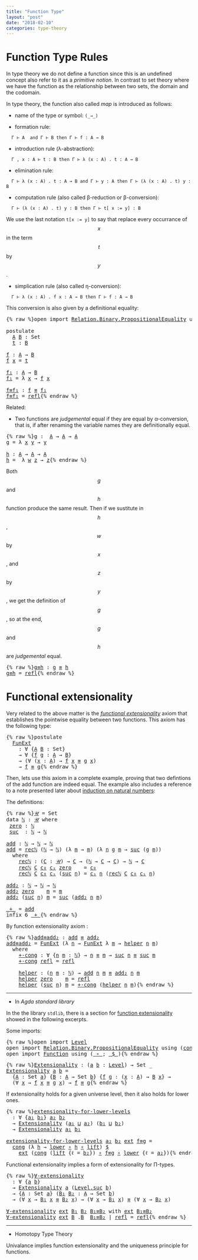 ```yaml
---
title: "Function Type"
layout: "post"
date: "2018-02-10"
categories: type-theory
---
```


# Function Type Rules

In type theory we do not define a function since this is an undefined concept
also refer to it as a *primitive notion*. In contrast to set theory where we
have the function as the relationship between two sets, the domain and the
codomain.

In type theory, the function also called *map* is introduced as follows:

+ name of the type or symbol: `(_→_)`

+ formation rule:
```
  Γ ⊢ A  and Γ ⊢ B then Γ ⊢ f : A → B
```

+ introduction rule (λ-abstraction):
```
  Γ , x : A ⊢ t : B then Γ ⊢ λ (x : A) . t : A → B
```

+ elimination rule:
```
  Γ ⊢ λ (x : A) . t : A → B and Γ ⊢ y : A then Γ ⊢ (λ (x : A) . t) y : B
```

+ computation rule (also called β-reduction or β-conversion):
```
  Γ ⊢ (λ (x : A) . t) y : B then Γ ⊢ t[ x := y] : B
```
We use the last notation `t[x := y]` to say that replace every occurrance of
$$x$$ in the term $$t$$ by $$y$$.

+ simplication rule (also called η-conversion):
```
  Γ ⊢ λ (x : A) . f x : A → B then Γ ⊢ f : A → B
```
  This conversion is also given by a definitional equality:

<pre class="Agda">{% raw %}<a id="1145" class="Keyword">open</a> <a id="1150" class="Keyword">import</a> <a id="1157" href="https://agda.github.io/agda-stdlib/Relation.Binary.PropositionalEquality.html" class="Module">Relation.Binary.PropositionalEquality</a> <a id="1195" class="Keyword">using</a> <a id="1201" class="Symbol">(</a><a id="1202" href="https://agda.github.io/agda-stdlib/Agda.Builtin.Equality.html#_%E2%89%A1_" class="Datatype Operator">_≡_</a><a id="1205" class="Symbol">;</a> <a id="1207" href="https://agda.github.io/agda-stdlib/Agda.Builtin.Equality.html#_%E2%89%A1_.refl" class="InductiveConstructor">refl</a><a id="1211" class="Symbol">)</a>

<a id="1214" class="Keyword">postulate</a>
  <a id="A" href="{% endraw %}{% link _posts/2018-02-10-functions-in-type-theory.md %}{% raw %}#A" class="Postulate">A</a> <a id="B" href="{% endraw %}{% link _posts/2018-02-10-functions-in-type-theory.md %}{% raw %}#B" class="Postulate">B</a> <a id="1230" class="Symbol">:</a> <a id="1232" class="PrimitiveType">Set</a>
  <a id="t" href="{% endraw %}{% link _posts/2018-02-10-functions-in-type-theory.md %}{% raw %}#t" class="Postulate">t</a> <a id="1240" class="Symbol">:</a> <a id="1242" href="{% endraw %}{% link _posts/2018-02-10-functions-in-type-theory.md %}{% raw %}#B" class="Postulate">B</a>

<a id="f" href="{% endraw %}{% link _posts/2018-02-10-functions-in-type-theory.md %}{% raw %}#f" class="Function">f</a> <a id="1247" class="Symbol">:</a> <a id="1249" href="{% endraw %}{% link _posts/2018-02-10-functions-in-type-theory.md %}{% raw %}#A" class="Postulate">A</a> <a id="1251" class="Symbol">→</a> <a id="1253" href="{% endraw %}{% link _posts/2018-02-10-functions-in-type-theory.md %}{% raw %}#B" class="Postulate">B</a>
<a id="1255" href="{% endraw %}{% link _posts/2018-02-10-functions-in-type-theory.md %}{% raw %}#f" class="Function">f</a> <a id="1257" href="{% endraw %}{% link _posts/2018-02-10-functions-in-type-theory.md %}{% raw %}#1257" class="Bound">x</a> <a id="1259" class="Symbol">=</a> <a id="1261" href="{% endraw %}{% link _posts/2018-02-10-functions-in-type-theory.md %}{% raw %}#t" class="Postulate">t</a>

<a id="f₁" href="{% endraw %}{% link _posts/2018-02-10-functions-in-type-theory.md %}{% raw %}#f%E2%82%81" class="Function">f₁</a> <a id="1267" class="Symbol">:</a> <a id="1269" href="{% endraw %}{% link _posts/2018-02-10-functions-in-type-theory.md %}{% raw %}#A" class="Postulate">A</a> <a id="1271" class="Symbol">→</a> <a id="1273" href="{% endraw %}{% link _posts/2018-02-10-functions-in-type-theory.md %}{% raw %}#B" class="Postulate">B</a>
<a id="1275" href="{% endraw %}{% link _posts/2018-02-10-functions-in-type-theory.md %}{% raw %}#f%E2%82%81" class="Function">f₁</a> <a id="1278" class="Symbol">=</a> <a id="1280" class="Symbol">λ</a> <a id="1282" href="{% endraw %}{% link _posts/2018-02-10-functions-in-type-theory.md %}{% raw %}#1282" class="Bound">x</a> <a id="1284" class="Symbol">→</a> <a id="1286" href="{% endraw %}{% link _posts/2018-02-10-functions-in-type-theory.md %}{% raw %}#f" class="Function">f</a> <a id="1288" href="{% endraw %}{% link _posts/2018-02-10-functions-in-type-theory.md %}{% raw %}#1282" class="Bound">x</a>

<a id="f≡f₁" href="{% endraw %}{% link _posts/2018-02-10-functions-in-type-theory.md %}{% raw %}#f%E2%89%A1f%E2%82%81" class="Function">f≡f₁</a> <a id="1296" class="Symbol">:</a> <a id="1298" href="{% endraw %}{% link _posts/2018-02-10-functions-in-type-theory.md %}{% raw %}#f" class="Function">f</a> <a id="1300" href="https://agda.github.io/agda-stdlib/Agda.Builtin.Equality.html#_%E2%89%A1_" class="Datatype Operator">≡</a> <a id="1302" href="{% endraw %}{% link _posts/2018-02-10-functions-in-type-theory.md %}{% raw %}#f%E2%82%81" class="Function">f₁</a>
<a id="1305" href="{% endraw %}{% link _posts/2018-02-10-functions-in-type-theory.md %}{% raw %}#f%E2%89%A1f%E2%82%81" class="Function">f≡f₁</a> <a id="1310" class="Symbol">=</a> <a id="1312" href="https://agda.github.io/agda-stdlib/Agda.Builtin.Equality.html#_%E2%89%A1_.refl" class="InductiveConstructor">refl</a>{% endraw %}</pre>

Related:

+ Two functions are *judgemental* equal if they are equal by α-conversion,
that is, if after renaming the variable names they are definitionally equal.

<pre class="Agda">{% raw %}<a id="g" href="{% endraw %}{% link _posts/2018-02-10-functions-in-type-theory.md %}{% raw %}#g" class="Function">g</a> <a id="1507" class="Symbol">:</a>  <a id="1510" href="{% endraw %}{% link _posts/2018-02-10-functions-in-type-theory.md %}{% raw %}#A" class="Postulate">A</a> <a id="1512" class="Symbol">→</a> <a id="1514" href="{% endraw %}{% link _posts/2018-02-10-functions-in-type-theory.md %}{% raw %}#A" class="Postulate">A</a> <a id="1516" class="Symbol">→</a> <a id="1518" href="{% endraw %}{% link _posts/2018-02-10-functions-in-type-theory.md %}{% raw %}#A" class="Postulate">A</a>
<a id="1520" href="{% endraw %}{% link _posts/2018-02-10-functions-in-type-theory.md %}{% raw %}#g" class="Function">g</a> <a id="1522" class="Symbol">=</a> <a id="1524" class="Symbol">λ</a> <a id="1526" href="{% endraw %}{% link _posts/2018-02-10-functions-in-type-theory.md %}{% raw %}#1526" class="Bound">x</a> <a id="1528" href="{% endraw %}{% link _posts/2018-02-10-functions-in-type-theory.md %}{% raw %}#1528" class="Bound">y</a> <a id="1530" class="Symbol">→</a> <a id="1532" href="{% endraw %}{% link _posts/2018-02-10-functions-in-type-theory.md %}{% raw %}#1528" class="Bound">y</a>

<a id="h" href="{% endraw %}{% link _posts/2018-02-10-functions-in-type-theory.md %}{% raw %}#h" class="Function">h</a> <a id="1537" class="Symbol">:</a> <a id="1539" href="{% endraw %}{% link _posts/2018-02-10-functions-in-type-theory.md %}{% raw %}#A" class="Postulate">A</a> <a id="1541" class="Symbol">→</a> <a id="1543" href="{% endraw %}{% link _posts/2018-02-10-functions-in-type-theory.md %}{% raw %}#A" class="Postulate">A</a> <a id="1545" class="Symbol">→</a> <a id="1547" href="{% endraw %}{% link _posts/2018-02-10-functions-in-type-theory.md %}{% raw %}#A" class="Postulate">A</a>
<a id="1549" href="{% endraw %}{% link _posts/2018-02-10-functions-in-type-theory.md %}{% raw %}#h" class="Function">h</a> <a id="1551" class="Symbol">=</a>  <a id="1554" class="Symbol">λ</a> <a id="1556" href="{% endraw %}{% link _posts/2018-02-10-functions-in-type-theory.md %}{% raw %}#1556" class="Bound">w</a> <a id="1558" href="{% endraw %}{% link _posts/2018-02-10-functions-in-type-theory.md %}{% raw %}#1558" class="Bound">z</a> <a id="1560" class="Symbol">→</a> <a id="1562" href="{% endraw %}{% link _posts/2018-02-10-functions-in-type-theory.md %}{% raw %}#1558" class="Bound">z</a>{% endraw %}</pre>

Both $$g$$ and $$h$$ function produce the same result.
Then if we sustitute in $$h$$, $$w$$ by $$x$$, and $$z$$ by $$y$$,
we get the definition of $$g$$, so at the end, $$g$$ and $$h$$ are
*judgemental* equal.

<pre class="Agda">{% raw %}<a id="g≡h" href="{% endraw %}{% link _posts/2018-02-10-functions-in-type-theory.md %}{% raw %}#g%E2%89%A1h" class="Function">g≡h</a> <a id="1804" class="Symbol">:</a> <a id="1806" href="{% endraw %}{% link _posts/2018-02-10-functions-in-type-theory.md %}{% raw %}#g" class="Function">g</a> <a id="1808" href="https://agda.github.io/agda-stdlib/Agda.Builtin.Equality.html#_%E2%89%A1_" class="Datatype Operator">≡</a> <a id="1810" href="{% endraw %}{% link _posts/2018-02-10-functions-in-type-theory.md %}{% raw %}#h" class="Function">h</a>
<a id="1812" href="{% endraw %}{% link _posts/2018-02-10-functions-in-type-theory.md %}{% raw %}#g%E2%89%A1h" class="Function">g≡h</a> <a id="1816" class="Symbol">=</a> <a id="1818" href="https://agda.github.io/agda-stdlib/Agda.Builtin.Equality.html#_%E2%89%A1_.refl" class="InductiveConstructor">refl</a>{% endraw %}</pre>

# Functional extensionality

Very related to the above matter is the [*functional extensionality*](https://ncatlab.org/nlab/show/function+extensionality)
axiom that establishes the pointwise equality between two functions.
This axiom has the following type:

<pre class="Agda">{% raw %}<a id="2107" class="Keyword">postulate</a>
  <a id="FunExt" href="{% endraw %}{% link _posts/2018-02-10-functions-in-type-theory.md %}{% raw %}#FunExt" class="Postulate">FunExt</a>
    <a id="2130" class="Symbol">:</a> <a id="2132" class="Symbol">∀</a> <a id="2134" class="Symbol">{</a><a id="2135" href="{% endraw %}{% link _posts/2018-02-10-functions-in-type-theory.md %}{% raw %}#2135" class="Bound">A</a> <a id="2137" href="{% endraw %}{% link _posts/2018-02-10-functions-in-type-theory.md %}{% raw %}#2137" class="Bound">B</a> <a id="2139" class="Symbol">:</a> <a id="2141" class="PrimitiveType">Set</a><a id="2144" class="Symbol">}</a>
    <a id="2150" class="Symbol">→</a> <a id="2152" class="Symbol">∀</a> <a id="2154" class="Symbol">{</a><a id="2155" href="{% endraw %}{% link _posts/2018-02-10-functions-in-type-theory.md %}{% raw %}#2155" class="Bound">f</a> <a id="2157" href="{% endraw %}{% link _posts/2018-02-10-functions-in-type-theory.md %}{% raw %}#2157" class="Bound">g</a> <a id="2159" class="Symbol">:</a> <a id="2161" href="{% endraw %}{% link _posts/2018-02-10-functions-in-type-theory.md %}{% raw %}#2135" class="Bound">A</a> <a id="2163" class="Symbol">→</a> <a id="2165" href="{% endraw %}{% link _posts/2018-02-10-functions-in-type-theory.md %}{% raw %}#2137" class="Bound">B</a><a id="2166" class="Symbol">}</a>
    <a id="2172" class="Symbol">→</a> <a id="2174" class="Symbol">(∀</a> <a id="2177" class="Symbol">(</a><a id="2178" href="{% endraw %}{% link _posts/2018-02-10-functions-in-type-theory.md %}{% raw %}#2178" class="Bound">x</a> <a id="2180" class="Symbol">:</a> <a id="2182" href="{% endraw %}{% link _posts/2018-02-10-functions-in-type-theory.md %}{% raw %}#2135" class="Bound">A</a><a id="2183" class="Symbol">)</a> <a id="2185" class="Symbol">→</a> <a id="2187" href="{% endraw %}{% link _posts/2018-02-10-functions-in-type-theory.md %}{% raw %}#2155" class="Bound">f</a> <a id="2189" href="{% endraw %}{% link _posts/2018-02-10-functions-in-type-theory.md %}{% raw %}#2178" class="Bound">x</a> <a id="2191" href="https://agda.github.io/agda-stdlib/Agda.Builtin.Equality.html#_%E2%89%A1_" class="Datatype Operator">≡</a> <a id="2193" href="{% endraw %}{% link _posts/2018-02-10-functions-in-type-theory.md %}{% raw %}#2157" class="Bound">g</a> <a id="2195" href="{% endraw %}{% link _posts/2018-02-10-functions-in-type-theory.md %}{% raw %}#2178" class="Bound">x</a><a id="2196" class="Symbol">)</a>
    <a id="2202" class="Symbol">→</a> <a id="2204" href="{% endraw %}{% link _posts/2018-02-10-functions-in-type-theory.md %}{% raw %}#2155" class="Bound">f</a> <a id="2206" href="https://agda.github.io/agda-stdlib/Agda.Builtin.Equality.html#_%E2%89%A1_" class="Datatype Operator">≡</a> <a id="2208" href="{% endraw %}{% link _posts/2018-02-10-functions-in-type-theory.md %}{% raw %}#2157" class="Bound">g</a>{% endraw %}</pre>

Then, lets use this axiom in a complete example, proving that two defintions
of the add function are indeed equal. The example also includes a reference
to a note presented later about
[induction on natural numbers](https://jonaprieto.github.io/2018/02/14/induction-on-identity-types/):

The definitions:

<pre class="Agda">{% raw %}<a id="𝒰" href="{% endraw %}{% link _posts/2018-02-10-functions-in-type-theory.md %}{% raw %}#%F0%9D%92%B0" class="Function">𝒰</a> <a id="2543" class="Symbol">=</a> <a id="2545" class="PrimitiveType">Set</a>
<a id="2549" class="Keyword">data</a> <a id="ℕ" href="{% endraw %}{% link _posts/2018-02-10-functions-in-type-theory.md %}{% raw %}#%E2%84%95" class="Datatype">ℕ</a> <a id="2556" class="Symbol">:</a> <a id="2558" href="{% endraw %}{% link _posts/2018-02-10-functions-in-type-theory.md %}{% raw %}#%F0%9D%92%B0" class="Function">𝒰</a> <a id="2560" class="Keyword">where</a>
 <a id="ℕ.zero" href="{% endraw %}{% link _posts/2018-02-10-functions-in-type-theory.md %}{% raw %}#%E2%84%95.zero" class="InductiveConstructor">zero</a> <a id="2572" class="Symbol">:</a> <a id="2574" href="{% endraw %}{% link _posts/2018-02-10-functions-in-type-theory.md %}{% raw %}#%E2%84%95" class="Datatype">ℕ</a>
 <a id="ℕ.suc" href="{% endraw %}{% link _posts/2018-02-10-functions-in-type-theory.md %}{% raw %}#%E2%84%95.suc" class="InductiveConstructor">suc</a>  <a id="2582" class="Symbol">:</a> <a id="2584" href="{% endraw %}{% link _posts/2018-02-10-functions-in-type-theory.md %}{% raw %}#%E2%84%95" class="Datatype">ℕ</a> <a id="2586" class="Symbol">→</a> <a id="2588" href="{% endraw %}{% link _posts/2018-02-10-functions-in-type-theory.md %}{% raw %}#%E2%84%95" class="Datatype">ℕ</a>

<a id="add" href="{% endraw %}{% link _posts/2018-02-10-functions-in-type-theory.md %}{% raw %}#add" class="Function">add</a> <a id="2595" class="Symbol">:</a> <a id="2597" href="{% endraw %}{% link _posts/2018-02-10-functions-in-type-theory.md %}{% raw %}#%E2%84%95" class="Datatype">ℕ</a> <a id="2599" class="Symbol">→</a> <a id="2601" href="{% endraw %}{% link _posts/2018-02-10-functions-in-type-theory.md %}{% raw %}#%E2%84%95" class="Datatype">ℕ</a> <a id="2603" class="Symbol">→</a> <a id="2605" href="{% endraw %}{% link _posts/2018-02-10-functions-in-type-theory.md %}{% raw %}#%E2%84%95" class="Datatype">ℕ</a>
<a id="2607" href="{% endraw %}{% link _posts/2018-02-10-functions-in-type-theory.md %}{% raw %}#add" class="Function">add</a> <a id="2611" class="Symbol">=</a> <a id="2613" href="{% endraw %}{% link _posts/2018-02-10-functions-in-type-theory.md %}{% raw %}#2670" class="Function">recℕ</a> <a id="2618" class="Symbol">(</a><a id="2619" href="{% endraw %}{% link _posts/2018-02-10-functions-in-type-theory.md %}{% raw %}#%E2%84%95" class="Datatype">ℕ</a> <a id="2621" class="Symbol">→</a> <a id="2623" href="{% endraw %}{% link _posts/2018-02-10-functions-in-type-theory.md %}{% raw %}#%E2%84%95" class="Datatype">ℕ</a><a id="2624" class="Symbol">)</a> <a id="2626" class="Symbol">(λ</a> <a id="2629" href="{% endraw %}{% link _posts/2018-02-10-functions-in-type-theory.md %}{% raw %}#2629" class="Bound">m</a> <a id="2631" class="Symbol">→</a> <a id="2633" href="{% endraw %}{% link _posts/2018-02-10-functions-in-type-theory.md %}{% raw %}#2629" class="Bound">m</a><a id="2634" class="Symbol">)</a> <a id="2636" class="Symbol">(λ</a> <a id="2639" href="{% endraw %}{% link _posts/2018-02-10-functions-in-type-theory.md %}{% raw %}#2639" class="Bound">n</a> <a id="2641" href="{% endraw %}{% link _posts/2018-02-10-functions-in-type-theory.md %}{% raw %}#2641" class="Bound">g</a> <a id="2643" href="{% endraw %}{% link _posts/2018-02-10-functions-in-type-theory.md %}{% raw %}#2643" class="Bound">m</a> <a id="2645" class="Symbol">→</a> <a id="2647" href="{% endraw %}{% link _posts/2018-02-10-functions-in-type-theory.md %}{% raw %}#%E2%84%95.suc" class="InductiveConstructor">suc</a> <a id="2651" class="Symbol">(</a><a id="2652" href="{% endraw %}{% link _posts/2018-02-10-functions-in-type-theory.md %}{% raw %}#2641" class="Bound">g</a> <a id="2654" href="{% endraw %}{% link _posts/2018-02-10-functions-in-type-theory.md %}{% raw %}#2643" class="Bound">m</a><a id="2655" class="Symbol">))</a>
  <a id="2660" class="Keyword">where</a>
    <a id="2670" href="{% endraw %}{% link _posts/2018-02-10-functions-in-type-theory.md %}{% raw %}#2670" class="Function">recℕ</a> <a id="2675" class="Symbol">:</a> <a id="2677" class="Symbol">(</a><a id="2678" href="{% endraw %}{% link _posts/2018-02-10-functions-in-type-theory.md %}{% raw %}#2678" class="Bound">C</a> <a id="2680" class="Symbol">:</a> <a id="2682" href="{% endraw %}{% link _posts/2018-02-10-functions-in-type-theory.md %}{% raw %}#%F0%9D%92%B0" class="Function">𝒰</a><a id="2683" class="Symbol">)</a> <a id="2685" class="Symbol">→</a> <a id="2687" href="{% endraw %}{% link _posts/2018-02-10-functions-in-type-theory.md %}{% raw %}#2678" class="Bound">C</a> <a id="2689" class="Symbol">→</a> <a id="2691" class="Symbol">(</a><a id="2692" href="{% endraw %}{% link _posts/2018-02-10-functions-in-type-theory.md %}{% raw %}#%E2%84%95" class="Datatype">ℕ</a> <a id="2694" class="Symbol">→</a> <a id="2696" href="{% endraw %}{% link _posts/2018-02-10-functions-in-type-theory.md %}{% raw %}#2678" class="Bound">C</a> <a id="2698" class="Symbol">→</a> <a id="2700" href="{% endraw %}{% link _posts/2018-02-10-functions-in-type-theory.md %}{% raw %}#2678" class="Bound">C</a><a id="2701" class="Symbol">)</a> <a id="2703" class="Symbol">→</a> <a id="2705" href="{% endraw %}{% link _posts/2018-02-10-functions-in-type-theory.md %}{% raw %}#%E2%84%95" class="Datatype">ℕ</a> <a id="2707" class="Symbol">→</a> <a id="2709" href="{% endraw %}{% link _posts/2018-02-10-functions-in-type-theory.md %}{% raw %}#2678" class="Bound">C</a>
    <a id="2715" href="{% endraw %}{% link _posts/2018-02-10-functions-in-type-theory.md %}{% raw %}#2670" class="Function">recℕ</a> <a id="2720" href="{% endraw %}{% link _posts/2018-02-10-functions-in-type-theory.md %}{% raw %}#2720" class="Bound">C</a> <a id="2722" href="{% endraw %}{% link _posts/2018-02-10-functions-in-type-theory.md %}{% raw %}#2722" class="Bound">c₀</a> <a id="2725" href="{% endraw %}{% link _posts/2018-02-10-functions-in-type-theory.md %}{% raw %}#2725" class="Bound">cₛ</a> <a id="2728" href="{% endraw %}{% link _posts/2018-02-10-functions-in-type-theory.md %}{% raw %}#%E2%84%95.zero" class="InductiveConstructor">zero</a>    <a id="2736" class="Symbol">=</a> <a id="2738" href="{% endraw %}{% link _posts/2018-02-10-functions-in-type-theory.md %}{% raw %}#2722" class="Bound">c₀</a>
    <a id="2745" href="{% endraw %}{% link _posts/2018-02-10-functions-in-type-theory.md %}{% raw %}#2670" class="Function">recℕ</a> <a id="2750" href="{% endraw %}{% link _posts/2018-02-10-functions-in-type-theory.md %}{% raw %}#2750" class="Bound">C</a> <a id="2752" href="{% endraw %}{% link _posts/2018-02-10-functions-in-type-theory.md %}{% raw %}#2752" class="Bound">c₀</a> <a id="2755" href="{% endraw %}{% link _posts/2018-02-10-functions-in-type-theory.md %}{% raw %}#2755" class="Bound">cₛ</a> <a id="2758" class="Symbol">(</a><a id="2759" href="{% endraw %}{% link _posts/2018-02-10-functions-in-type-theory.md %}{% raw %}#%E2%84%95.suc" class="InductiveConstructor">suc</a> <a id="2763" href="{% endraw %}{% link _posts/2018-02-10-functions-in-type-theory.md %}{% raw %}#2763" class="Bound">n</a><a id="2764" class="Symbol">)</a> <a id="2766" class="Symbol">=</a> <a id="2768" href="{% endraw %}{% link _posts/2018-02-10-functions-in-type-theory.md %}{% raw %}#2755" class="Bound">cₛ</a> <a id="2771" href="{% endraw %}{% link _posts/2018-02-10-functions-in-type-theory.md %}{% raw %}#2763" class="Bound">n</a> <a id="2773" class="Symbol">(</a><a id="2774" href="{% endraw %}{% link _posts/2018-02-10-functions-in-type-theory.md %}{% raw %}#2670" class="Function">recℕ</a> <a id="2779" href="{% endraw %}{% link _posts/2018-02-10-functions-in-type-theory.md %}{% raw %}#2750" class="Bound">C</a> <a id="2781" href="{% endraw %}{% link _posts/2018-02-10-functions-in-type-theory.md %}{% raw %}#2752" class="Bound">c₀</a> <a id="2784" href="{% endraw %}{% link _posts/2018-02-10-functions-in-type-theory.md %}{% raw %}#2755" class="Bound">cₛ</a> <a id="2787" href="{% endraw %}{% link _posts/2018-02-10-functions-in-type-theory.md %}{% raw %}#2763" class="Bound">n</a><a id="2788" class="Symbol">)</a>

<a id="add₂" href="{% endraw %}{% link _posts/2018-02-10-functions-in-type-theory.md %}{% raw %}#add%E2%82%82" class="Function">add₂</a> <a id="2796" class="Symbol">:</a> <a id="2798" href="{% endraw %}{% link _posts/2018-02-10-functions-in-type-theory.md %}{% raw %}#%E2%84%95" class="Datatype">ℕ</a> <a id="2800" class="Symbol">→</a> <a id="2802" href="{% endraw %}{% link _posts/2018-02-10-functions-in-type-theory.md %}{% raw %}#%E2%84%95" class="Datatype">ℕ</a> <a id="2804" class="Symbol">→</a> <a id="2806" href="{% endraw %}{% link _posts/2018-02-10-functions-in-type-theory.md %}{% raw %}#%E2%84%95" class="Datatype">ℕ</a>
<a id="2808" href="{% endraw %}{% link _posts/2018-02-10-functions-in-type-theory.md %}{% raw %}#add%E2%82%82" class="Function">add₂</a> <a id="2813" href="{% endraw %}{% link _posts/2018-02-10-functions-in-type-theory.md %}{% raw %}#%E2%84%95.zero" class="InductiveConstructor">zero</a>    <a id="2821" href="{% endraw %}{% link _posts/2018-02-10-functions-in-type-theory.md %}{% raw %}#2821" class="Bound">m</a> <a id="2823" class="Symbol">=</a> <a id="2825" href="{% endraw %}{% link _posts/2018-02-10-functions-in-type-theory.md %}{% raw %}#2821" class="Bound">m</a>
<a id="2827" href="{% endraw %}{% link _posts/2018-02-10-functions-in-type-theory.md %}{% raw %}#add%E2%82%82" class="Function">add₂</a> <a id="2832" class="Symbol">(</a><a id="2833" href="{% endraw %}{% link _posts/2018-02-10-functions-in-type-theory.md %}{% raw %}#%E2%84%95.suc" class="InductiveConstructor">suc</a> <a id="2837" href="{% endraw %}{% link _posts/2018-02-10-functions-in-type-theory.md %}{% raw %}#2837" class="Bound">n</a><a id="2838" class="Symbol">)</a> <a id="2840" href="{% endraw %}{% link _posts/2018-02-10-functions-in-type-theory.md %}{% raw %}#2840" class="Bound">m</a> <a id="2842" class="Symbol">=</a> <a id="2844" href="{% endraw %}{% link _posts/2018-02-10-functions-in-type-theory.md %}{% raw %}#%E2%84%95.suc" class="InductiveConstructor">suc</a> <a id="2848" class="Symbol">(</a><a id="2849" href="{% endraw %}{% link _posts/2018-02-10-functions-in-type-theory.md %}{% raw %}#add%E2%82%82" class="Function">add₂</a> <a id="2854" href="{% endraw %}{% link _posts/2018-02-10-functions-in-type-theory.md %}{% raw %}#2837" class="Bound">n</a> <a id="2856" href="{% endraw %}{% link _posts/2018-02-10-functions-in-type-theory.md %}{% raw %}#2840" class="Bound">m</a><a id="2857" class="Symbol">)</a>

<a id="_+_" href="{% endraw %}{% link _posts/2018-02-10-functions-in-type-theory.md %}{% raw %}#_%2B_" class="Function Operator">_+_</a> <a id="2864" class="Symbol">=</a> <a id="2866" href="{% endraw %}{% link _posts/2018-02-10-functions-in-type-theory.md %}{% raw %}#add" class="Function">add</a>
<a id="2870" class="Keyword">infix</a> <a id="2876" class="Number">6</a> <a id="2878" href="{% endraw %}{% link _posts/2018-02-10-functions-in-type-theory.md %}{% raw %}#_%2B_" class="Function Operator">_+_</a>{% endraw %}</pre>

By function extensionality axiom :

<pre class="Agda">{% raw %}<a id="add≡add₂" href="{% endraw %}{% link _posts/2018-02-10-functions-in-type-theory.md %}{% raw %}#add%E2%89%A1add%E2%82%82" class="Function">add≡add₂</a> <a id="2952" class="Symbol">:</a> <a id="2954" href="{% endraw %}{% link _posts/2018-02-10-functions-in-type-theory.md %}{% raw %}#add" class="Function">add</a> <a id="2958" href="https://agda.github.io/agda-stdlib/Agda.Builtin.Equality.html#_%E2%89%A1_" class="Datatype Operator">≡</a> <a id="2960" href="{% endraw %}{% link _posts/2018-02-10-functions-in-type-theory.md %}{% raw %}#add%E2%82%82" class="Function">add₂</a>
<a id="2965" href="{% endraw %}{% link _posts/2018-02-10-functions-in-type-theory.md %}{% raw %}#add%E2%89%A1add%E2%82%82" class="Function">add≡add₂</a> <a id="2974" class="Symbol">=</a> <a id="2976" href="{% endraw %}{% link _posts/2018-02-10-functions-in-type-theory.md %}{% raw %}#FunExt" class="Postulate">FunExt</a> <a id="2983" class="Symbol">(λ</a> <a id="2986" href="{% endraw %}{% link _posts/2018-02-10-functions-in-type-theory.md %}{% raw %}#2986" class="Bound">n</a> <a id="2988" class="Symbol">→</a> <a id="2990" href="{% endraw %}{% link _posts/2018-02-10-functions-in-type-theory.md %}{% raw %}#FunExt" class="Postulate">FunExt</a> <a id="2997" class="Symbol">λ</a> <a id="2999" href="{% endraw %}{% link _posts/2018-02-10-functions-in-type-theory.md %}{% raw %}#2999" class="Bound">m</a> <a id="3001" class="Symbol">→</a> <a id="3003" href="{% endraw %}{% link _posts/2018-02-10-functions-in-type-theory.md %}{% raw %}#3100" class="Function">helper</a> <a id="3010" href="{% endraw %}{% link _posts/2018-02-10-functions-in-type-theory.md %}{% raw %}#2986" class="Bound">n</a> <a id="3012" href="{% endraw %}{% link _posts/2018-02-10-functions-in-type-theory.md %}{% raw %}#2999" class="Bound">m</a><a id="3013" class="Symbol">)</a>
  <a id="3017" class="Keyword">where</a>
    <a id="3027" href="{% endraw %}{% link _posts/2018-02-10-functions-in-type-theory.md %}{% raw %}#3027" class="Function">+-cong</a> <a id="3034" class="Symbol">:</a> <a id="3036" class="Symbol">∀</a> <a id="3038" class="Symbol">{</a><a id="3039" href="{% endraw %}{% link _posts/2018-02-10-functions-in-type-theory.md %}{% raw %}#3039" class="Bound">n</a> <a id="3041" href="{% endraw %}{% link _posts/2018-02-10-functions-in-type-theory.md %}{% raw %}#3041" class="Bound">m</a> <a id="3043" class="Symbol">:</a> <a id="3045" href="{% endraw %}{% link _posts/2018-02-10-functions-in-type-theory.md %}{% raw %}#%E2%84%95" class="Datatype">ℕ</a><a id="3046" class="Symbol">}</a> <a id="3048" class="Symbol">→</a> <a id="3050" href="{% endraw %}{% link _posts/2018-02-10-functions-in-type-theory.md %}{% raw %}#3039" class="Bound">n</a> <a id="3052" href="https://agda.github.io/agda-stdlib/Agda.Builtin.Equality.html#_%E2%89%A1_" class="Datatype Operator">≡</a> <a id="3054" href="{% endraw %}{% link _posts/2018-02-10-functions-in-type-theory.md %}{% raw %}#3041" class="Bound">m</a> <a id="3056" class="Symbol">→</a> <a id="3058" href="{% endraw %}{% link _posts/2018-02-10-functions-in-type-theory.md %}{% raw %}#%E2%84%95.suc" class="InductiveConstructor">suc</a> <a id="3062" href="{% endraw %}{% link _posts/2018-02-10-functions-in-type-theory.md %}{% raw %}#3039" class="Bound">n</a> <a id="3064" href="https://agda.github.io/agda-stdlib/Agda.Builtin.Equality.html#_%E2%89%A1_" class="Datatype Operator">≡</a> <a id="3066" href="{% endraw %}{% link _posts/2018-02-10-functions-in-type-theory.md %}{% raw %}#%E2%84%95.suc" class="InductiveConstructor">suc</a> <a id="3070" href="{% endraw %}{% link _posts/2018-02-10-functions-in-type-theory.md %}{% raw %}#3041" class="Bound">m</a>
    <a id="3076" href="{% endraw %}{% link _posts/2018-02-10-functions-in-type-theory.md %}{% raw %}#3027" class="Function">+-cong</a> <a id="3083" href="https://agda.github.io/agda-stdlib/Agda.Builtin.Equality.html#_%E2%89%A1_.refl" class="InductiveConstructor">refl</a> <a id="3088" class="Symbol">=</a> <a id="3090" href="https://agda.github.io/agda-stdlib/Agda.Builtin.Equality.html#_%E2%89%A1_.refl" class="InductiveConstructor">refl</a>

    <a id="3100" href="{% endraw %}{% link _posts/2018-02-10-functions-in-type-theory.md %}{% raw %}#3100" class="Function">helper</a> <a id="3107" class="Symbol">:</a> <a id="3109" class="Symbol">(</a><a id="3110" href="{% endraw %}{% link _posts/2018-02-10-functions-in-type-theory.md %}{% raw %}#3110" class="Bound">n</a> <a id="3112" href="{% endraw %}{% link _posts/2018-02-10-functions-in-type-theory.md %}{% raw %}#3112" class="Bound">m</a> <a id="3114" class="Symbol">:</a> <a id="3116" href="{% endraw %}{% link _posts/2018-02-10-functions-in-type-theory.md %}{% raw %}#%E2%84%95" class="Datatype">ℕ</a><a id="3117" class="Symbol">)</a> <a id="3119" class="Symbol">→</a> <a id="3121" href="{% endraw %}{% link _posts/2018-02-10-functions-in-type-theory.md %}{% raw %}#add" class="Function">add</a> <a id="3125" href="{% endraw %}{% link _posts/2018-02-10-functions-in-type-theory.md %}{% raw %}#3110" class="Bound">n</a> <a id="3127" href="{% endraw %}{% link _posts/2018-02-10-functions-in-type-theory.md %}{% raw %}#3112" class="Bound">m</a> <a id="3129" href="https://agda.github.io/agda-stdlib/Agda.Builtin.Equality.html#_%E2%89%A1_" class="Datatype Operator">≡</a> <a id="3131" href="{% endraw %}{% link _posts/2018-02-10-functions-in-type-theory.md %}{% raw %}#add%E2%82%82" class="Function">add₂</a> <a id="3136" href="{% endraw %}{% link _posts/2018-02-10-functions-in-type-theory.md %}{% raw %}#3110" class="Bound">n</a> <a id="3138" href="{% endraw %}{% link _posts/2018-02-10-functions-in-type-theory.md %}{% raw %}#3112" class="Bound">m</a>
    <a id="3144" href="{% endraw %}{% link _posts/2018-02-10-functions-in-type-theory.md %}{% raw %}#3100" class="Function">helper</a> <a id="3151" href="{% endraw %}{% link _posts/2018-02-10-functions-in-type-theory.md %}{% raw %}#%E2%84%95.zero" class="InductiveConstructor">zero</a>    <a id="3159" href="{% endraw %}{% link _posts/2018-02-10-functions-in-type-theory.md %}{% raw %}#3159" class="Bound">m</a> <a id="3161" class="Symbol">=</a> <a id="3163" href="https://agda.github.io/agda-stdlib/Agda.Builtin.Equality.html#_%E2%89%A1_.refl" class="InductiveConstructor">refl</a>
    <a id="3172" href="{% endraw %}{% link _posts/2018-02-10-functions-in-type-theory.md %}{% raw %}#3100" class="Function">helper</a> <a id="3179" class="Symbol">(</a><a id="3180" href="{% endraw %}{% link _posts/2018-02-10-functions-in-type-theory.md %}{% raw %}#%E2%84%95.suc" class="InductiveConstructor">suc</a> <a id="3184" href="{% endraw %}{% link _posts/2018-02-10-functions-in-type-theory.md %}{% raw %}#3184" class="Bound">n</a><a id="3185" class="Symbol">)</a> <a id="3187" href="{% endraw %}{% link _posts/2018-02-10-functions-in-type-theory.md %}{% raw %}#3187" class="Bound">m</a> <a id="3189" class="Symbol">=</a> <a id="3191" href="{% endraw %}{% link _posts/2018-02-10-functions-in-type-theory.md %}{% raw %}#3027" class="Function">+-cong</a> <a id="3198" class="Symbol">(</a><a id="3199" href="{% endraw %}{% link _posts/2018-02-10-functions-in-type-theory.md %}{% raw %}#3100" class="Function">helper</a> <a id="3206" href="{% endraw %}{% link _posts/2018-02-10-functions-in-type-theory.md %}{% raw %}#3184" class="Bound">n</a> <a id="3208" href="{% endraw %}{% link _posts/2018-02-10-functions-in-type-theory.md %}{% raw %}#3187" class="Bound">m</a><a id="3209" class="Symbol">)</a>{% endraw %}</pre>

-----------------------------------------------------------------------------

+ In *Agda standard library*

In the the library `stdlib`, there is a section for [function
extensionality](https://agda.github.io/agda-stdlib/Relation.Binary.PropositionalEquality.html#4385
) showed in the following excerpts.

Some imports:

<pre class="Agda">{% raw %}<a id="3558" class="Keyword">open</a> <a id="3563" class="Keyword">import</a> <a id="3570" href="https://agda.github.io/agda-stdlib/Level.html" class="Module">Level</a>
<a id="3576" class="Keyword">open</a> <a id="3581" class="Keyword">import</a> <a id="3588" href="https://agda.github.io/agda-stdlib/Relation.Binary.PropositionalEquality.html" class="Module">Relation.Binary.PropositionalEquality</a> <a id="3626" class="Keyword">using</a> <a id="3632" class="Symbol">(</a><a id="3633" href="https://agda.github.io/agda-stdlib/Relation.Binary.PropositionalEquality.html#cong" class="Function">cong</a><a id="3637" class="Symbol">)</a>
<a id="3639" class="Keyword">open</a> <a id="3644" class="Keyword">import</a> <a id="3651" href="https://agda.github.io/agda-stdlib/Function.html" class="Module">Function</a> <a id="3660" class="Keyword">using</a> <a id="3666" class="Symbol">(</a><a id="3667" href="https://agda.github.io/agda-stdlib/Function.html#_%E2%88%98_" class="Function Operator">_∘_</a><a id="3670" class="Symbol">;</a> <a id="3672" href="https://agda.github.io/agda-stdlib/Function.html#_%24_" class="Function Operator">_$_</a><a id="3675" class="Symbol">)</a>{% endraw %}</pre>

<pre class="Agda">{% raw %}<a id="Extensionality" href="{% endraw %}{% link _posts/2018-02-10-functions-in-type-theory.md %}{% raw %}#Extensionality" class="Function">Extensionality</a> <a id="3717" class="Symbol">:</a> <a id="3719" class="Symbol">(</a><a id="3720" href="{% endraw %}{% link _posts/2018-02-10-functions-in-type-theory.md %}{% raw %}#3720" class="Bound">a</a> <a id="3722" href="{% endraw %}{% link _posts/2018-02-10-functions-in-type-theory.md %}{% raw %}#3722" class="Bound">b</a> <a id="3724" class="Symbol">:</a> <a id="3726" href="Agda.Primitive.html#Level" class="Postulate">Level</a><a id="3731" class="Symbol">)</a> <a id="3733" class="Symbol">→</a> <a id="3735" class="PrimitiveType">Set</a> <a id="3739" class="Symbol">_</a>
<a id="3741" href="{% endraw %}{% link _posts/2018-02-10-functions-in-type-theory.md %}{% raw %}#Extensionality" class="Function">Extensionality</a> <a id="3756" href="{% endraw %}{% link _posts/2018-02-10-functions-in-type-theory.md %}{% raw %}#3756" class="Bound">a</a> <a id="3758" href="{% endraw %}{% link _posts/2018-02-10-functions-in-type-theory.md %}{% raw %}#3758" class="Bound">b</a> <a id="3760" class="Symbol">=</a>
  <a id="3764" class="Symbol">{</a><a id="3765" href="{% endraw %}{% link _posts/2018-02-10-functions-in-type-theory.md %}{% raw %}#3765" class="Bound">A</a> <a id="3767" class="Symbol">:</a> <a id="3769" class="PrimitiveType">Set</a> <a id="3773" href="{% endraw %}{% link _posts/2018-02-10-functions-in-type-theory.md %}{% raw %}#3756" class="Bound">a</a><a id="3774" class="Symbol">}</a> <a id="3776" class="Symbol">{</a><a id="3777" href="{% endraw %}{% link _posts/2018-02-10-functions-in-type-theory.md %}{% raw %}#3777" class="Bound">B</a> <a id="3779" class="Symbol">:</a> <a id="3781" href="{% endraw %}{% link _posts/2018-02-10-functions-in-type-theory.md %}{% raw %}#3765" class="Bound">A</a> <a id="3783" class="Symbol">→</a> <a id="3785" class="PrimitiveType">Set</a> <a id="3789" href="{% endraw %}{% link _posts/2018-02-10-functions-in-type-theory.md %}{% raw %}#3758" class="Bound">b</a><a id="3790" class="Symbol">}</a> <a id="3792" class="Symbol">{</a><a id="3793" href="{% endraw %}{% link _posts/2018-02-10-functions-in-type-theory.md %}{% raw %}#3793" class="Bound">f</a> <a id="3795" href="{% endraw %}{% link _posts/2018-02-10-functions-in-type-theory.md %}{% raw %}#3795" class="Bound">g</a> <a id="3797" class="Symbol">:</a> <a id="3799" class="Symbol">(</a><a id="3800" href="{% endraw %}{% link _posts/2018-02-10-functions-in-type-theory.md %}{% raw %}#3800" class="Bound">x</a> <a id="3802" class="Symbol">:</a> <a id="3804" href="{% endraw %}{% link _posts/2018-02-10-functions-in-type-theory.md %}{% raw %}#3765" class="Bound">A</a><a id="3805" class="Symbol">)</a> <a id="3807" class="Symbol">→</a> <a id="3809" href="{% endraw %}{% link _posts/2018-02-10-functions-in-type-theory.md %}{% raw %}#3777" class="Bound">B</a> <a id="3811" href="{% endraw %}{% link _posts/2018-02-10-functions-in-type-theory.md %}{% raw %}#3800" class="Bound">x</a><a id="3812" class="Symbol">}</a> <a id="3814" class="Symbol">→</a>
  <a id="3818" class="Symbol">(∀</a> <a id="3821" href="{% endraw %}{% link _posts/2018-02-10-functions-in-type-theory.md %}{% raw %}#3821" class="Bound">x</a> <a id="3823" class="Symbol">→</a> <a id="3825" href="{% endraw %}{% link _posts/2018-02-10-functions-in-type-theory.md %}{% raw %}#3793" class="Bound">f</a> <a id="3827" href="{% endraw %}{% link _posts/2018-02-10-functions-in-type-theory.md %}{% raw %}#3821" class="Bound">x</a> <a id="3829" href="https://agda.github.io/agda-stdlib/Agda.Builtin.Equality.html#_%E2%89%A1_" class="Datatype Operator">≡</a> <a id="3831" href="{% endraw %}{% link _posts/2018-02-10-functions-in-type-theory.md %}{% raw %}#3795" class="Bound">g</a> <a id="3833" href="{% endraw %}{% link _posts/2018-02-10-functions-in-type-theory.md %}{% raw %}#3821" class="Bound">x</a><a id="3834" class="Symbol">)</a> <a id="3836" class="Symbol">→</a> <a id="3838" href="{% endraw %}{% link _posts/2018-02-10-functions-in-type-theory.md %}{% raw %}#3793" class="Bound">f</a> <a id="3840" href="https://agda.github.io/agda-stdlib/Agda.Builtin.Equality.html#_%E2%89%A1_" class="Datatype Operator">≡</a> <a id="3842" href="{% endraw %}{% link _posts/2018-02-10-functions-in-type-theory.md %}{% raw %}#3795" class="Bound">g</a>{% endraw %}</pre>

If extensionality holds for a given universe level, then it also
holds for lower ones.

<pre class="Agda">{% raw %}<a id="extensionality-for-lower-levels" href="{% endraw %}{% link _posts/2018-02-10-functions-in-type-theory.md %}{% raw %}#extensionality-for-lower-levels" class="Function">extensionality-for-lower-levels</a>
  <a id="3991" class="Symbol">:</a> <a id="3993" class="Symbol">∀</a> <a id="3995" class="Symbol">{</a><a id="3996" href="{% endraw %}{% link _posts/2018-02-10-functions-in-type-theory.md %}{% raw %}#3996" class="Bound">a₁</a> <a id="3999" href="{% endraw %}{% link _posts/2018-02-10-functions-in-type-theory.md %}{% raw %}#3999" class="Bound">b₁</a><a id="4001" class="Symbol">}</a> <a id="4003" href="{% endraw %}{% link _posts/2018-02-10-functions-in-type-theory.md %}{% raw %}#4003" class="Bound">a₂</a> <a id="4006" href="{% endraw %}{% link _posts/2018-02-10-functions-in-type-theory.md %}{% raw %}#4006" class="Bound">b₂</a>
  <a id="4011" class="Symbol">→</a> <a id="4013" href="{% endraw %}{% link _posts/2018-02-10-functions-in-type-theory.md %}{% raw %}#Extensionality" class="Function">Extensionality</a> <a id="4028" class="Symbol">(</a><a id="4029" href="{% endraw %}{% link _posts/2018-02-10-functions-in-type-theory.md %}{% raw %}#3996" class="Bound">a₁</a> <a id="4032" href="Agda.Primitive.html#_%E2%8A%94_" class="Primitive Operator">⊔</a> <a id="4034" href="{% endraw %}{% link _posts/2018-02-10-functions-in-type-theory.md %}{% raw %}#4003" class="Bound">a₂</a><a id="4036" class="Symbol">)</a> <a id="4038" class="Symbol">(</a><a id="4039" href="{% endraw %}{% link _posts/2018-02-10-functions-in-type-theory.md %}{% raw %}#3999" class="Bound">b₁</a> <a id="4042" href="Agda.Primitive.html#_%E2%8A%94_" class="Primitive Operator">⊔</a> <a id="4044" href="{% endraw %}{% link _posts/2018-02-10-functions-in-type-theory.md %}{% raw %}#4006" class="Bound">b₂</a><a id="4046" class="Symbol">)</a>
  <a id="4050" class="Symbol">→</a> <a id="4052" href="{% endraw %}{% link _posts/2018-02-10-functions-in-type-theory.md %}{% raw %}#Extensionality" class="Function">Extensionality</a> <a id="4067" href="{% endraw %}{% link _posts/2018-02-10-functions-in-type-theory.md %}{% raw %}#3996" class="Bound">a₁</a> <a id="4070" href="{% endraw %}{% link _posts/2018-02-10-functions-in-type-theory.md %}{% raw %}#3999" class="Bound">b₁</a>

<a id="4074" href="{% endraw %}{% link _posts/2018-02-10-functions-in-type-theory.md %}{% raw %}#extensionality-for-lower-levels" class="Function">extensionality-for-lower-levels</a> <a id="4106" href="{% endraw %}{% link _posts/2018-02-10-functions-in-type-theory.md %}{% raw %}#4106" class="Bound">a₂</a> <a id="4109" href="{% endraw %}{% link _posts/2018-02-10-functions-in-type-theory.md %}{% raw %}#4109" class="Bound">b₂</a> <a id="4112" href="{% endraw %}{% link _posts/2018-02-10-functions-in-type-theory.md %}{% raw %}#4112" class="Bound">ext</a> <a id="4116" href="{% endraw %}{% link _posts/2018-02-10-functions-in-type-theory.md %}{% raw %}#4116" class="Bound">f≡g</a> <a id="4120" class="Symbol">=</a>
  <a id="4124" href="https://agda.github.io/agda-stdlib/Relation.Binary.PropositionalEquality.html#cong" class="Function">cong</a> <a id="4129" class="Symbol">(λ</a> <a id="4132" href="{% endraw %}{% link _posts/2018-02-10-functions-in-type-theory.md %}{% raw %}#4132" class="Bound">h</a> <a id="4134" class="Symbol">→</a> <a id="4136" href="https://agda.github.io/agda-stdlib/Level.html#Lift.lower" class="Field">lower</a> <a id="4142" href="https://agda.github.io/agda-stdlib/Function.html#_%E2%88%98_" class="Function Operator">∘</a> <a id="4144" href="{% endraw %}{% link _posts/2018-02-10-functions-in-type-theory.md %}{% raw %}#4132" class="Bound">h</a> <a id="4146" href="https://agda.github.io/agda-stdlib/Function.html#_%E2%88%98_" class="Function Operator">∘</a> <a id="4148" href="https://agda.github.io/agda-stdlib/Level.html#Lift.lift" class="InductiveConstructor">lift</a><a id="4152" class="Symbol">)</a> <a id="4154" href="https://agda.github.io/agda-stdlib/Function.html#_%24_" class="Function Operator">$</a>
    <a id="4160" href="{% endraw %}{% link _posts/2018-02-10-functions-in-type-theory.md %}{% raw %}#4112" class="Bound">ext</a> <a id="4164" class="Symbol">(</a><a id="4165" href="https://agda.github.io/agda-stdlib/Relation.Binary.PropositionalEquality.html#cong" class="Function">cong</a> <a id="4170" class="Symbol">(</a><a id="4171" href="https://agda.github.io/agda-stdlib/Level.html#Lift.lift" class="InductiveConstructor">lift</a> <a id="4176" class="Symbol">{</a><a id="4177" class="Argument">ℓ</a> <a id="4179" class="Symbol">=</a> <a id="4181" href="{% endraw %}{% link _posts/2018-02-10-functions-in-type-theory.md %}{% raw %}#4109" class="Bound">b₂</a><a id="4183" class="Symbol">})</a> <a id="4186" href="https://agda.github.io/agda-stdlib/Function.html#_%E2%88%98_" class="Function Operator">∘</a> <a id="4188" href="{% endraw %}{% link _posts/2018-02-10-functions-in-type-theory.md %}{% raw %}#4116" class="Bound">f≡g</a> <a id="4192" href="https://agda.github.io/agda-stdlib/Function.html#_%E2%88%98_" class="Function Operator">∘</a> <a id="4194" href="https://agda.github.io/agda-stdlib/Level.html#Lift.lower" class="Field">lower</a> <a id="4200" class="Symbol">{</a><a id="4201" class="Argument">ℓ</a> <a id="4203" class="Symbol">=</a> <a id="4205" href="{% endraw %}{% link _posts/2018-02-10-functions-in-type-theory.md %}{% raw %}#4106" class="Bound">a₂</a><a id="4207" class="Symbol">})</a>{% endraw %}</pre>

Functional extensionality implies a form of extensionality for
Π-types.

<pre class="Agda">{% raw %}<a id="∀-extensionality" href="{% endraw %}{% link _posts/2018-02-10-functions-in-type-theory.md %}{% raw %}#%E2%88%80-extensionality" class="Function">∀-extensionality</a>
  <a id="4327" class="Symbol">:</a> <a id="4329" class="Symbol">∀</a> <a id="4331" class="Symbol">{</a><a id="4332" href="{% endraw %}{% link _posts/2018-02-10-functions-in-type-theory.md %}{% raw %}#4332" class="Bound">a</a> <a id="4334" href="{% endraw %}{% link _posts/2018-02-10-functions-in-type-theory.md %}{% raw %}#4334" class="Bound">b</a><a id="4335" class="Symbol">}</a>
  <a id="4339" class="Symbol">→</a> <a id="4341" href="{% endraw %}{% link _posts/2018-02-10-functions-in-type-theory.md %}{% raw %}#Extensionality" class="Function">Extensionality</a> <a id="4356" href="{% endraw %}{% link _posts/2018-02-10-functions-in-type-theory.md %}{% raw %}#4332" class="Bound">a</a> <a id="4358" class="Symbol">(</a><a id="4359" href="Agda.Primitive.html#suc" class="Primitive">Level.suc</a> <a id="4369" href="{% endraw %}{% link _posts/2018-02-10-functions-in-type-theory.md %}{% raw %}#4334" class="Bound">b</a><a id="4370" class="Symbol">)</a>
  <a id="4374" class="Symbol">→</a> <a id="4376" class="Symbol">{</a><a id="4377" href="{% endraw %}{% link _posts/2018-02-10-functions-in-type-theory.md %}{% raw %}#4377" class="Bound">A</a> <a id="4379" class="Symbol">:</a> <a id="4381" class="PrimitiveType">Set</a> <a id="4385" href="{% endraw %}{% link _posts/2018-02-10-functions-in-type-theory.md %}{% raw %}#4332" class="Bound">a</a><a id="4386" class="Symbol">}</a> <a id="4388" class="Symbol">(</a><a id="4389" href="{% endraw %}{% link _posts/2018-02-10-functions-in-type-theory.md %}{% raw %}#4389" class="Bound">B₁</a> <a id="4392" href="{% endraw %}{% link _posts/2018-02-10-functions-in-type-theory.md %}{% raw %}#4392" class="Bound">B₂</a> <a id="4395" class="Symbol">:</a> <a id="4397" href="{% endraw %}{% link _posts/2018-02-10-functions-in-type-theory.md %}{% raw %}#4377" class="Bound">A</a> <a id="4399" class="Symbol">→</a> <a id="4401" class="PrimitiveType">Set</a> <a id="4405" href="{% endraw %}{% link _posts/2018-02-10-functions-in-type-theory.md %}{% raw %}#4334" class="Bound">b</a><a id="4406" class="Symbol">)</a>
  <a id="4410" class="Symbol">→</a> <a id="4412" class="Symbol">(∀</a> <a id="4415" href="{% endraw %}{% link _posts/2018-02-10-functions-in-type-theory.md %}{% raw %}#4415" class="Bound">x</a> <a id="4417" class="Symbol">→</a> <a id="4419" href="{% endraw %}{% link _posts/2018-02-10-functions-in-type-theory.md %}{% raw %}#4389" class="Bound">B₁</a> <a id="4422" href="{% endraw %}{% link _posts/2018-02-10-functions-in-type-theory.md %}{% raw %}#4415" class="Bound">x</a> <a id="4424" href="https://agda.github.io/agda-stdlib/Agda.Builtin.Equality.html#_%E2%89%A1_" class="Datatype Operator">≡</a> <a id="4426" href="{% endraw %}{% link _posts/2018-02-10-functions-in-type-theory.md %}{% raw %}#4392" class="Bound">B₂</a> <a id="4429" href="{% endraw %}{% link _posts/2018-02-10-functions-in-type-theory.md %}{% raw %}#4415" class="Bound">x</a><a id="4430" class="Symbol">)</a> <a id="4432" class="Symbol">→</a> <a id="4434" class="Symbol">(∀</a> <a id="4437" href="{% endraw %}{% link _posts/2018-02-10-functions-in-type-theory.md %}{% raw %}#4437" class="Bound">x</a> <a id="4439" class="Symbol">→</a> <a id="4441" href="{% endraw %}{% link _posts/2018-02-10-functions-in-type-theory.md %}{% raw %}#4389" class="Bound">B₁</a> <a id="4444" href="{% endraw %}{% link _posts/2018-02-10-functions-in-type-theory.md %}{% raw %}#4437" class="Bound">x</a><a id="4445" class="Symbol">)</a> <a id="4447" href="https://agda.github.io/agda-stdlib/Agda.Builtin.Equality.html#_%E2%89%A1_" class="Datatype Operator">≡</a> <a id="4449" class="Symbol">(∀</a> <a id="4452" href="{% endraw %}{% link _posts/2018-02-10-functions-in-type-theory.md %}{% raw %}#4452" class="Bound">x</a> <a id="4454" class="Symbol">→</a> <a id="4456" href="{% endraw %}{% link _posts/2018-02-10-functions-in-type-theory.md %}{% raw %}#4392" class="Bound">B₂</a> <a id="4459" href="{% endraw %}{% link _posts/2018-02-10-functions-in-type-theory.md %}{% raw %}#4452" class="Bound">x</a><a id="4460" class="Symbol">)</a>

<a id="4463" href="{% endraw %}{% link _posts/2018-02-10-functions-in-type-theory.md %}{% raw %}#%E2%88%80-extensionality" class="Function">∀-extensionality</a> <a id="4480" href="{% endraw %}{% link _posts/2018-02-10-functions-in-type-theory.md %}{% raw %}#4480" class="Bound">ext</a> <a id="4484" href="{% endraw %}{% link _posts/2018-02-10-functions-in-type-theory.md %}{% raw %}#4484" class="Bound">B₁</a> <a id="4487" href="{% endraw %}{% link _posts/2018-02-10-functions-in-type-theory.md %}{% raw %}#4487" class="Bound">B₂</a> <a id="4490" href="{% endraw %}{% link _posts/2018-02-10-functions-in-type-theory.md %}{% raw %}#4490" class="Bound">B₁≡B₂</a> <a id="4496" class="Keyword">with</a> <a id="4501" href="{% endraw %}{% link _posts/2018-02-10-functions-in-type-theory.md %}{% raw %}#4480" class="Bound">ext</a> <a id="4505" href="{% endraw %}{% link _posts/2018-02-10-functions-in-type-theory.md %}{% raw %}#4490" class="Bound">B₁≡B₂</a>
<a id="4511" href="{% endraw %}{% link _posts/2018-02-10-functions-in-type-theory.md %}{% raw %}#%E2%88%80-extensionality" class="Function">∀-extensionality</a> <a id="4528" href="{% endraw %}{% link _posts/2018-02-10-functions-in-type-theory.md %}{% raw %}#4528" class="Bound">ext</a> <a id="4532" href="{% endraw %}{% link _posts/2018-02-10-functions-in-type-theory.md %}{% raw %}#4532" class="Bound">B</a> <a id="4534" class="DottedPattern Symbol">.</a><a id="4535" href="{% endraw %}{% link _posts/2018-02-10-functions-in-type-theory.md %}{% raw %}#4532" class="DottedPattern Bound">B</a>  <a id="4538" href="{% endraw %}{% link _posts/2018-02-10-functions-in-type-theory.md %}{% raw %}#4538" class="Bound">B₁≡B₂</a> <a id="4544" class="Symbol">|</a> <a id="4546" href="https://agda.github.io/agda-stdlib/Agda.Builtin.Equality.html#_%E2%89%A1_.refl" class="InductiveConstructor">refl</a> <a id="4551" class="Symbol">=</a> <a id="4553" href="https://agda.github.io/agda-stdlib/Agda.Builtin.Equality.html#_%E2%89%A1_.refl" class="InductiveConstructor">refl</a>{% endraw %}</pre>

-----------------------------------------------------------------------------

+ Homotopy Type Theory

<div class="todo">
Univalance implies function extensionality and the uniqueness principle for functions.
</div>
